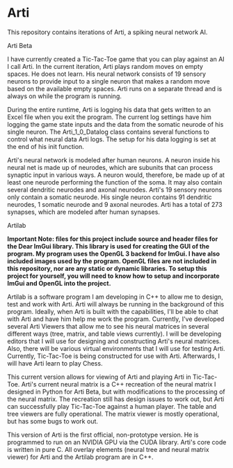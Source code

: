 # Arti

This repository contains iterations of Arti, a spiking neural network AI.

Arti Beta

I have currently created a Tic-Tac-Toe game that you can play against an AI I call Arti. In the current iteration, Arti plays random moves on empty spaces. He does not learn. His neural network consists of 19 sensory neurons to provide input to a single neuron that makes a random move based on the available empty spaces. Arti runs on a separate thread and is always on while the program is running. 

During the entire runtime, Arti is logging his data that gets written to an Excel file when you exit the program. The current log settings have him logging the game state inputs and the data from the somatic neurode of his single neuron. The Arti_1_0_Datalog class contains several functions to control what neural data Arti logs. The setup for his data logging is set at the end of his init function.

Arti's neural network is modeled after human neurons. A neuron inside his neural net is made up of neurodes, which are subunits that can process synaptic input in various ways. A neuron would, therefore, be made up of at least one neurode performing the function of the soma. It may also contain several dendritic neurodes and axonal neurodes. Arti's 19 sensory neurons only contain a somatic neurode. His single neuron contains 91 dendritic neurodes, 1 somatic neurode and 9 axonal neurodes. Arti has a total of 273 synapses, which are modeled after human synapses.

Artilab

**Important Note: files for this project include source and header files for the Dear ImGui library. This library is used for creating the GUI of the program. My program uses the OpenGL 3 backend for ImGui. I have also included images used by the program. OpenGL files are not included in this repository, nor are any static or dynamic libraries. To setup this project for yourself, you will need to know how to setup and incorporate ImGui and OpenGL into the project.**

Artilab is a software program I am developing in C++ to allow me to design, test and work with Arti. Arti will always be running in the background of this program. Ideally, when Arti is built with the capabilities, I'll be able to chat with Arti and have him help me work the program. Currently, I've developed several Arti Viewers that allow me to see his neural matrices in several different ways (tree, matrix, and table views currently). I will be developing editors that I will use for designing and constructing Arti's neural matrices. Also, there will be various virtual environments that I will use for testing Arti. Currently, Tic-Tac-Toe is being constructed for use with Arti. Afterwards, I will have Arti learn to play Chess.

This current version allows for viewing of Arti and playing Arti in Tic-Tac-Toe. Arti's current neural matrix is a C++ recreation of the neural matrix I designed in Python for Arti Beta, but with modifications to the processing of the neural matrix. The recreation still has design issues to work out, but Arti can successfully play Tic-Tac-Toe against a human player. The table and tree viewers are fully operational. The matrix viewer is mostly operational, but has some bugs to work out.

This version of Arti is the first official, non-prototype version. He is programmed to run on an NVIDIA GPU via the CUDA library. Arti's core code is written in pure C. All overlay elements (neural tree and neural matrix viewer) for Arti and the Artilab program are in C++.
